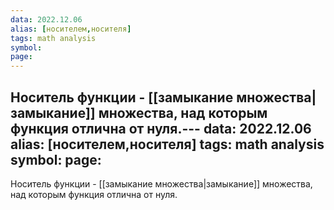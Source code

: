 ```yaml
---
data: 2022.12.06
alias: [носителем,носителя]
tags: math analysis
symbol:
page:
---
```

Носитель функции - [[замыкание множества|замыкание]] множества, над которым  функция отлична от нуля.                                                                                                                                                                                                                                                                                                                                                                                                                                                                                                                                                                                                                                                                                   ---
data: 2022.12.06
alias: [носителем,носителя]
tags: math analysis
symbol:
page:
---
Носитель функции - [[замыкание множества|замыкание]] множества, над которым  функция отлична от нуля.